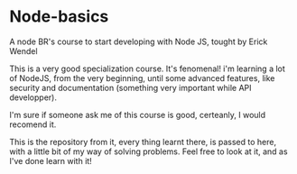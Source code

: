 # Node-basics
A node BR's course to start developing with Node JS, tought by Erick Wendel

This is a very good specialization course. It's fenomenal! i'm learning a lot of
NodeJS, from the very beginning, until some advanced features, like security and 
documentation (something very important while API developper).

I'm sure if someone ask me of this course is good, certeanly, I would recomend it.

This is the repository from it, every thing  learnt there, is passed to here, with
a little bit of my way of solving problems. Feel free to look at it, and as I've done
learn with it!
